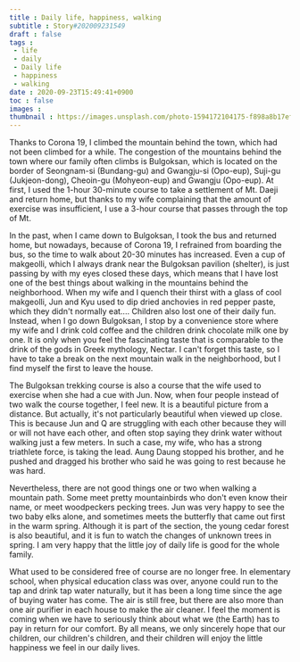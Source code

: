 ```yaml
---
title : Daily life, happiness, walking
subtitle : Story#202009231549
draft : false
tags :
 - life
 - daily
 - Daily life
 - happiness
 - walking
date : 2020-09-23T15:49:41+0900
toc : false
images : 
thumbnail : https://images.unsplash.com/photo-1594172104175-f898a8b17ef3?ixlib=rb-1.2.1&q=85&fm=jpg&crop=entropy&cs=srgb&ixid=eyJhcHBfaWQiOjE1NTU0OX0
---
```

Thanks to Corona 19, I climbed the mountain behind the town, which had not been climbed for a while. The congestion of the mountains behind the town where our family often climbs is Bulgoksan, which is located on the border of Seongnam-si (Bundang-gu) and Gwangju-si (Opo-eup), Suji-gu (Jukjeon-dong), Cheoin-gu (Mohyeon-eup) and Gwangju (Opo-eup). At first, I used the 1-hour 30-minute course to take a settlement of Mt. Daeji and return home, but thanks to my wife complaining that the amount of exercise was insufficient, I use a 3-hour course that passes through the top of Mt.  

In the past, when I came down to Bulgoksan, I took the bus and returned home, but nowadays, because of Corona 19, I refrained from boarding the bus, so the time to walk about 20-30 minutes has increased. Even a cup of makgeolli, which I always drank near the Bulgoksan pavilion (shelter), is just passing by with my eyes closed these days, which means that I have lost one of the best things about walking in the mountains behind the neighborhood. When my wife and I quench their thirst with a glass of cool makgeolli, Jun and Kyu used to dip dried anchovies in red pepper paste, which they didn't normally eat.... Children also lost one of their daily fun. Instead, when I go down Bulgoksan, I stop by a convenience store where my wife and I drink cold coffee and the children drink chocolate milk one by one. It is only when you feel the fascinating taste that is comparable to the drink of the gods in Greek mythology, Nectar. I can't forget this taste, so I have to take a break on the next mountain walk in the neighborhood, but I find myself the first to leave the house.  

The Bulgoksan trekking course is also a course that the wife used to exercise when she had a cue with Jun. Now, when four people instead of two walk the course together, I feel new. It is a beautiful picture from a distance. But actually, it's not particularly beautiful when viewed up close. This is because Jun and Q are struggling with each other because they will or will not have each other, and often stop saying they drink water without walking just a few meters. In such a case, my wife, who has a strong triathlete force, is taking the lead. Aung Daung stopped his brother, and he pushed and dragged his brother who said he was going to rest because he was hard.  

Nevertheless, there are not good things one or two when walking a mountain path. Some meet pretty mountainbirds who don't even know their name, or meet woodpeckers pecking trees. Jun was very happy to see the two baby elks alone, and sometimes meets the butterfly that came out first in the warm spring. Although it is part of the section, the young cedar forest is also beautiful, and it is fun to watch the changes of unknown trees in spring. I am very happy that the little joy of daily life is good for the whole family.  

What used to be considered free of course are no longer free. In elementary school, when physical education class was over, anyone could run to the tap and drink tap water naturally, but it has been a long time since the age of buying water has come. The air is still free, but there are also more than one air purifier in each house to make the air cleaner. I feel the moment is coming when we have to seriously think about what we (the Earth) has to pay in return for our comfort. By all means, we only sincerely hope that our children, our children's children, and their children will enjoy the little happiness we feel in our daily lives.